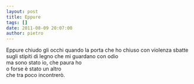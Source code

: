 ```yaml
---
layout: post
title: Eppure
tags: []
date: 2011-08-09 20:07:00
author: pietro
---
```

<div dir="ltr" style="text-align: left">Eppure chiudo gli occhi quando la porta che ho chiuso con violenza sbatte<br/>sugli stipiti di legno che mi guardano con odio<br/>ma sono stato io, che paura ho<br/>o forse è stato un altro<br/>che tra poco incontrerò.<br/>
